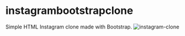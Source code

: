 # instagrambootstrapclone
Simple HTML Instagram clone made with Bootstrap.
![instagram-clone](https://user-images.githubusercontent.com/119763552/216847454-0794a7a4-e938-4902-aa43-3e96acaffb81.jpeg)
